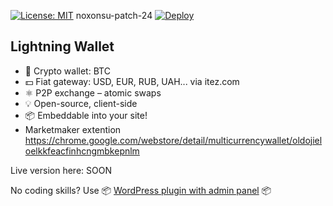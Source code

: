 ﻿[![License: MIT](https://img.shields.io/badge/License-MIT-green.svg)](LICENSE)
 noxonsu-patch-24
[![Deploy](https://www.herokucdn.com/deploy/button.svg)](https://heroku.com/deploy)
   
## Lightning Wallet
     
- 👛 Crypto wallet: BTC
- 💵 Fiat gateway: USD, EUR, RUB, UAH... via itez.com
- ⚛️ P2P exchange – atomic swaps
- 💡 Open-source, client-side
- 📦 Embeddable into your site!
- Marketmaker extention https://chrome.google.com/webstore/detail/multicurrencywallet/oldojieloelkkfeacfinhcngmbkepnlm
  
Live version here: 
SOON


No coding skills? Use :package: [WordPress plugin with admin panel](https://codecanyon.net/item/multicurrency-crypto-wallet-and-exchange-widgets-for-wordpress/23532064) :package: 

